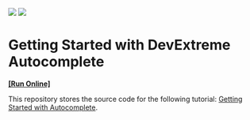 <!-- default badges list -->
![](https://img.shields.io/endpoint?url=https://codecentral.devexpress.com/api/v1/VersionRange/515070084/21.2.4%2B)
[![](https://img.shields.io/badge/📖_How_to_use_DevExpress_Examples-e9f6fc?style=flat-square)](https://docs.devexpress.com/GeneralInformation/403183)
<!-- default badges end -->
# Getting Started with DevExtreme Autocomplete
<!-- run online -->
**[[Run Online]](https://codecentral.devexpress.com/515070084/)**
<!-- run online end -->

This repository stores the source code for the following tutorial: [Getting Started with Autocomplete](https://js.devexpress.com/Documentation/Guide/UI_Components/Autocomplete/Getting_Started_with_Autocomplete/).

